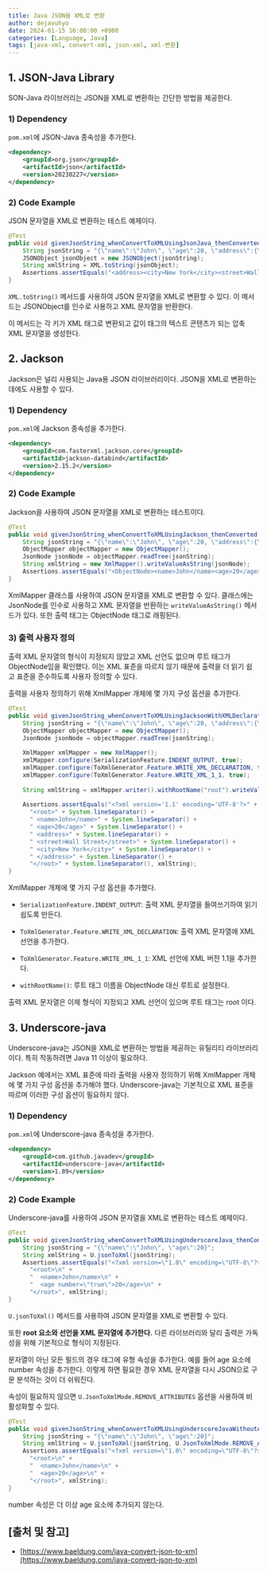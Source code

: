 ```yaml
---
title: Java JSON을 XML로 변환
author: dejavuhyo
date: 2024-01-15 16:00:00 +0900
categories: [Language, Java]
tags: [java-xml, convert-xml, json-xml, xml-변환]
---
```


## 1. JSON-Java Library
SON-Java 라이브러리는 JSON을 XML로 변환하는 간단한 방법을 제공한다.

### 1) Dependency
`pom.xml`에 JSON-Java 종속성을 추가한다.

```xml
<dependency>
    <groupId>org.json</groupId>
    <artifactId>json</artifactId>
    <version>20230227</version>
</dependency>
```

### 2) Code Example
JSON 문자열을 XML로 변환하는 테스트 예제이다.

```java
@Test
public void givenJsonString_whenConvertToXMLUsingJsonJava_thenConverted() {
    String jsonString = "{\"name\":\"John\", \"age\":20, \"address\":{\"street\":\"Wall Street\", \"city\":\"New York\"}}";
    JSONObject jsonObject = new JSONObject(jsonString);
    String xmlString = XML.toString(jsonObject);
    Assertions.assertEquals("<address><city>New York</city><street>Wall Street</street></address><name>John</name><age>20</age>", xmlString);
}
```

`XML.toString()` 메서드를 사용하여 JSON 문자열을 XML로 변환할 수 있다. 이 메서드는 JSONObject를 인수로 사용하고 XML 문자열을 반환한다.

이 메서드는 각 키가 XML 태그로 변환되고 값이 태그의 텍스트 콘텐츠가 되는 압축 XML 문자열을 생성한다.

## 2. Jackson
Jackson은 널리 사용되는 Java용 JSON 라이브러리이다. JSON을 XML로 변환하는 데에도 사용할 수 있다.

### 1) Dependency
`pom.xml`에 Jackson 종속성을 추가한다.

```xml
<dependency>
    <groupId>com.fasterxml.jackson.core</groupId>
    <artifactId>jackson-databind</artifactId>
    <version>2.15.2</version>
</dependency>
```

### 2) Code Example
Jackson을 사용하여 JSON 문자열을 XML로 변환하는 테스트이다.

```java
@Test
public void givenJsonString_whenConvertToXMLUsingJackson_thenConverted() throws JsonProcessingException {
    String jsonString = "{\"name\":\"John\", \"age\":20, \"address\":{\"street\":\"Wall Street\", \"city\":\"New York\"}}";
    ObjectMapper objectMapper = new ObjectMapper();
    JsonNode jsonNode = objectMapper.readTree(jsonString);
    String xmlString = new XmlMapper().writeValueAsString(jsonNode);
    Assertions.assertEquals("<ObjectNode><name>John</name><age>20</age><address><street>Wall Street</street><city>New York</city></address></ObjectNode>", xmlString);
}
```

XmlMapper 클래스를 사용하여 JSON 문자열을 XML로 변환할 수 있다. 클래스에는 JsonNode를 인수로 사용하고 XML 문자열을 반환하는 `writeValueAsString()` 메서드가 있다. 또한 출력 태그는 ObjectNode 태그로 래핑된다.

### 3) 출력 사용자 정의
출력 XML 문자열의 형식이 지정되지 않았고 XML 선언도 없으며 루트 태그가 ObjectNode임을 확인했다. 이는 XML 표준을 따르지 않기 때문에 출력을 더 읽기 쉽고 표준을 준수하도록 사용자 정의할 수 있다.

출력을 사용자 정의하기 위해 XmlMapper 개체에 몇 가지 구성 옵션을 추가한다.

```java
@Test
public void givenJsonString_whenConvertToXMLUsingJacksonWithXMLDeclarationAndRoot_thenConverted() throws JsonProcessingException {
    String jsonString = "{\"name\":\"John\", \"age\":20, \"address\":{\"street\":\"Wall Street\", \"city\":\"New York\"}}";
    ObjectMapper objectMapper = new ObjectMapper();
    JsonNode jsonNode = objectMapper.readTree(jsonString);
    
    XmlMapper xmlMapper = new XmlMapper();
    xmlMapper.configure(SerializationFeature.INDENT_OUTPUT, true);
    xmlMapper.configure(ToXmlGenerator.Feature.WRITE_XML_DECLARATION, true);
    xmlMapper.configure(ToXmlGenerator.Feature.WRITE_XML_1_1, true);
    
    String xmlString = xmlMapper.writer().withRootName("root").writeValueAsString(jsonNode);
    
    Assertions.assertEquals("<?xml version='1.1' encoding='UTF-8'?>" + System.lineSeparator() +
      "<root>" + System.lineSeparator() +
      " <name>John</name>" + System.lineSeparator() +
      " <age>20</age>" + System.lineSeparator() +
      " <address>" + System.lineSeparator() +
      " <street>Wall Street</street>" + System.lineSeparator() +
      " <city>New York</city>" + System.lineSeparator() +
      " </address>" + System.lineSeparator() +
      "</root>" + System.lineSeparator(), xmlString);
}
```

XmlMapper 개체에 몇 가지 구성 옵션을 추가했다.

* `SerializationFeature.INDENT_OUTPUT`: 출력 XML 문자열을 들여쓰기하여 읽기 쉽도록 만든다.

* `ToXmlGenerator.Feature.WRITE_XML_DECLARATION`: 출력 XML 문자열에 XML 선언을 추가한다.

* `ToXmlGenerator.Feature.WRITE_XML_1_1`: XML 선언에 XML 버전 1.1을 추가한다.

* `withRootName()`: 루트 태그 이름을 ObjectNode 대신 루트로 설정한다. 

출력 XML 문자열은 이제 형식이 지정되고 XML 선언이 있으며 루트 태그는 root 이다.

## 3. Underscore-java
Underscore-java는 JSON을 XML로 변환하는 방법을 제공하는 유틸리티 라이브러리이다. 특히 작동하려면 Java 11 이상이 필요하다.

Jackson 예에서는 XML 표준에 따라 출력을 사용자 정의하기 위해 XmlMapper 개체에 몇 가지 구성 옵션을 추가해야 했다. Underscore-java는 기본적으로 XML 표준을 따르며 이러한 구성 옵션이 필요하지 않다.

### 1) Dependency
`pom.xml`에 Underscore-java 종속성을 추가한다.

```xml
<dependency>
    <groupId>com.github.javadev</groupId>
    <artifactId>underscore-java</artifactId>
    <version>1.89</version>
</dependency>
```

### 2) Code Example
Underscore-java를 사용하여 JSON 문자열을 XML로 변환하는 테스트 예제이다.

```java
@Test
public void givenJsonString_whenConvertToXMLUsingUnderscoreJava_thenConverted() {
    String jsonString = "{\"name\":\"John\", \"age\":20}";
    String xmlString = U.jsonToXml(jsonString);
    Assertions.assertEquals("<?xml version=\"1.0\" encoding=\"UTF-8\"?>\n" +
      "<root>\n" +
      "  <name>John</name>\n" +
      "  <age number=\"true\">20</age>\n" +
      "</root>", xmlString);
}
```

`U.jsonToXml()` 메서드를 사용하여 JSON 문자열을 XML로 변환할 수 있다.

또한 **root 요소와 선언을 XML 문자열에 추가한다.** 다른 라이브러리와 달리 출력은 가독성을 위해 기본적으로 형식이 지정된다.

문자열이 아닌 모든 필드의 경우 태그에 유형 속성을 추가한다. 예를 들어 age 요소에 number 속성을 추가한다. 이렇게 하면 필요한 경우 XML 문자열을 다시 JSON으로 구문 분석하는 것이 더 쉬워진다.

속성이 필요하지 않으면 `U.JsonToXmlMode.REMOVE_ATTRIBUTES` 옵션을 사용하여 비활성화할 수 있다.

```java
@Test
public void givenJsonString_whenConvertToXMLUsingUnderscoreJavaWithoutAttributes_thenConverted() {
    String jsonString = "{\"name\":\"John\", \"age\":20}";
    String xmlString = U.jsonToXml(jsonString, U.JsonToXmlMode.REMOVE_ATTRIBUTES);
    Assertions.assertEquals("<?xml version=\"1.0\" encoding=\"UTF-8\"?>\n" +
      "<root>\n" +
      "  <name>John</name>\n" +
      "  <age>20</age>\n" +
      "</root>", xmlString);
}
```

number 속성은 더 이상 age 요소에 추가되지 않는다.

## [출처 및 참고]
* [https://www.baeldung.com/java-convert-json-to-xm](https://www.baeldung.com/java-convert-json-to-xm)
